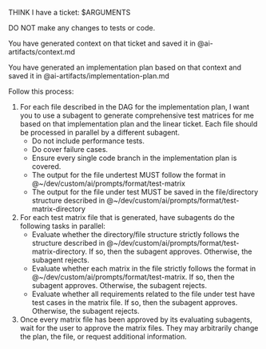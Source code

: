 THINK I have a ticket: $ARGUMENTS

DO NOT make any changes to tests or code.

You have generated context on that ticket and saved it in @ai-artifacts/context.md

You have generated an implementation plan based on that context and saved it in
@ai-artifacts/implementation-plan.md

Follow this process:
1. For each file described in the DAG for the implementation plan, I want you to
   use a subagent to generate comprehensive test matrices for me based on that
   implementation plan and the linear ticket. Each file should be processed in
   parallel by a different subagent.
   - Do not include performance tests.
   - Do cover failure cases.
   - Ensure every single code branch in the implementation plan is covered.
   - The output for the file undertest MUST follow the format in
     @~/dev/custom/ai/prompts/format/test-matrix
   - The output for the file under test MUST be saved in the file/directory
     structure described in @~/dev/custom/ai/prompts/format/test-matrix-directory
2. For each test matrix file that is generated, have subagents do the following
   tasks in parallel:
   - Evaluate whether the directory/file structure strictly follows the
     structure described in @~/dev/custom/ai/prompts/format/test-matrix-directory.
     If so, then the subagent approves. Otherwise, the subagent rejects.
   - Evaluate whether each matrix in the file strictly follows the format in
     @~/dev/custom/ai/prompts/format/test-matrix. If so, then the subagent
     approves. Otherwise, the subagent rejects.
   - Evaluate whether all requirements related to the file under test have test
     cases in the matrix file. If so, then the subagent approves. Otherwise, the
     subagent rejects.
3. Once every matrix file has been approved by its evaluating subagents, wait
   for the user to approve the matrix files. They may arbitrarily change the
   plan, the file, or request additional information.
